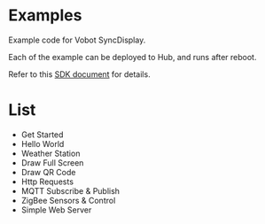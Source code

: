 # Examples

Example code for Vobot SyncDisplay.

Each of the example can be deployed to Hub, and runs after reboot.

Refer to this [SDK document](https://dev.myvobot.com/sync-display/sdk/index.html) for details.

# List

- Get Started
- Hello World
- Weather Station
- Draw Full Screen
- Draw QR Code
- Http Requests
- MQTT Subscribe & Publish
- ZigBee Sensors & Control
- Simple Web Server
